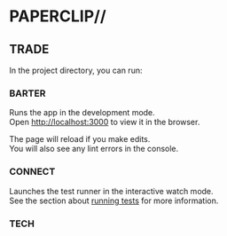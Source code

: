 # PAPERCLIP//

## TRADE

In the project directory, you can run:

### BARTER

Runs the app in the development mode.<br />
Open [http://localhost:3000](http://localhost:3000) to view it in the browser.

The page will reload if you make edits.<br />
You will also see any lint errors in the console.

### CONNECT

Launches the test runner in the interactive watch mode.<br />
See the section about [running tests](https://facebook.github.io/create-react-app/docs/running-tests) for more information.

### TECH


